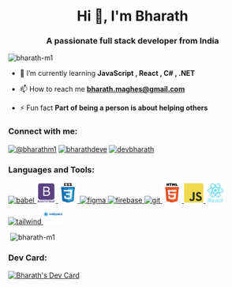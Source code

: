<h1 align="center">Hi 👋, I'm Bharath</h1>
<h3 align="center">A passionate full stack developer from India</h3>

<p align="left"> <img src="https://komarev.com/ghpvc/?username=bharath-m1&label=Profile%20views&color=0e75b6&style=flat" alt="bharath-m1" /> </p>

- 🌱 I’m currently learning **JavaScript , React , C# , .NET**

- 📫 How to reach me **bharath.maghes@gmail.com**

- ⚡ Fun fact **Part of being a person is about helping others**
<h3 align="left">Connect with me:</h3>
<p align="left">
<a href="https://dev.to/@bharathm1" target="blank"><img align="center" src="https://cdn.jsdelivr.net/npm/simple-icons@3.0.1/icons/dev-dot-to.svg" alt="@bharathm1" height="30" width="40" /></a>
<a href="https://twitter.com/bharathdeve" target="blank"><img align="center" src="https://cdn.jsdelivr.net/npm/simple-icons@3.0.1/icons/twitter.svg" alt="bharathdeve" height="30" width="40" /></a>
<a href="https://linkedin.com/in/devbharath" target="blank"><img align="center" src="https://cdn.jsdelivr.net/npm/simple-icons@3.0.1/icons/linkedin.svg" alt="devbharath" height="30" width="40" /></a>
</p>

<h3 align="left">Languages and Tools:</h3>
<p align="left"> <a href="https://babeljs.io/" target="_blank"> <img src="https://www.vectorlogo.zone/logos/babeljs/babeljs-icon.svg" alt="babel" width="40" height="40"/> </a> <a href="https://getbootstrap.com" target="_blank"> <img src="https://raw.githubusercontent.com/devicons/devicon/master/icons/bootstrap/bootstrap-plain-wordmark.svg" alt="bootstrap" width="40" height="40"/> </a> <a href="https://www.w3schools.com/css/" target="_blank"> <img src="https://raw.githubusercontent.com/devicons/devicon/master/icons/css3/css3-original-wordmark.svg" alt="css3" width="40" height="40"/> </a> <a href="https://www.figma.com/" target="_blank"> <img src="https://www.vectorlogo.zone/logos/figma/figma-icon.svg" alt="figma" width="40" height="40"/> </a> <a href="https://firebase.google.com/" target="_blank"> <img src="https://www.vectorlogo.zone/logos/firebase/firebase-icon.svg" alt="firebase" width="40" height="40"/> </a> <a href="https://git-scm.com/" target="_blank"> <img src="https://www.vectorlogo.zone/logos/git-scm/git-scm-icon.svg" alt="git" width="40" height="40"/> </a> <a href="https://www.w3.org/html/" target="_blank"> <img src="https://raw.githubusercontent.com/devicons/devicon/master/icons/html5/html5-original-wordmark.svg" alt="html5" width="40" height="40"/> </a> <a href="https://developer.mozilla.org/en-US/docs/Web/JavaScript" target="_blank"> <img src="https://raw.githubusercontent.com/devicons/devicon/master/icons/javascript/javascript-original.svg" alt="javascript" width="40" height="40"/> </a> <a href="https://reactjs.org/" target="_blank"> <img src="https://raw.githubusercontent.com/devicons/devicon/master/icons/react/react-original-wordmark.svg" alt="react" width="40" height="40"/> </a> <a href="https://tailwindcss.com/" target="_blank"> <img src="https://www.vectorlogo.zone/logos/tailwindcss/tailwindcss-icon.svg" alt="tailwind" width="40" height="40"/> </a> <a href="https://webpack.js.org" target="_blank"> <img src="https://raw.githubusercontent.com/devicons/devicon/d00d0969292a6569d45b06d3f350f463a0107b0d/icons/webpack/webpack-original-wordmark.svg" alt="webpack" width="40" height="40"/> </a> </p>

<p>&nbsp;<img align="center" src="https://github-readme-stats.vercel.app/api?username=bharath-m1&show_icons=true&locale=en" alt="bharath-m1" /></p>


<h3 align="left">Dev Card:</h3>

<a href="https://app.daily.dev/Blow"><img src="https://api.daily.dev/devcards/3c90173aeb934d48bfcab239509d0f9a.png?r=ekb" width="400" alt="Bharath's Dev Card"/></a>

